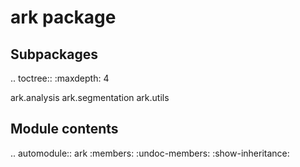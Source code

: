 ark package
===========

Subpackages
-----------

.. toctree::
   :maxdepth: 4

   ark.analysis
   ark.segmentation
   ark.utils

Module contents
---------------

.. automodule:: ark
   :members:
   :undoc-members:
   :show-inheritance:
